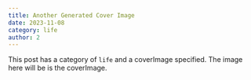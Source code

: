 ```yaml
---
title: Another Generated Cover Image
date: 2023-11-08
category: life
author: 2
---
```


This post has a category of `life` and a coverImage specified. The image here will be is the coverImage.
